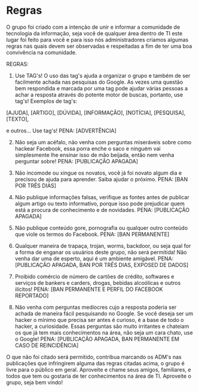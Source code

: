 # Regras

O grupo foi criado com a intenção de unir e informar a comunidade de tecnologia da informação, seja você de qualquer área dentro de TI este lugar foi feito para você e para isso nós administradores criamos algumas regras nas quais devem ser observadas e respeitadas a fim de ter uma boa convivência na comunidade.

REGRAS:

1. Use TAG's! O uso das tag's ajuda a organizar o grupo e também de ser facilmente achada nas pesquisas do Google. As vezes uma questão bem respondida e marcada por uma tag pode ajudar várias pessoas a achar a resposta através do potente motor de buscas, portanto, use tag's! Exemplos de tag's:

[AJUDA],
[ARTIGO],
[DÚVIDA],
[INFORMAÇÃO],
[NOTÍCIA],
[PESQUISA],
[TEXTO],

e outros... Use tag's!
PENA: [ADVERTÊNCIA]

2. Não seja um acéfalo, não venha com perguntas miseráveis sobre como hackear Facebook, essa porra enche o saco e ninguém vai simplesmente lhe ensinar isso de mão beijada, então nem venha perguntar sobre!
PENA: [PUBLICAÇÃO APAGADA]

3. Não incomode ou xingue os novatos, você já foi novato algum dia e precisou de ajuda para aprender. Saiba ajudar o próximo.
PENA: [BAN POR TRÊS DIAS]

4. Não publique informações falsas, verifique as fontes antes de publicar algum artigo ou texto informativo, porque isso pode prejudicar quem está a procura de conhecimento e de novidades.
PENA: [PUBLICAÇÃO APAGADA]

5. Não publique conteúdo gore, pornografia ou qualquer outro conteúdo que viole os termos do Facebook.
PENA: [BAN PERMANENTE]

6. Qualquer maneira de trapaça, trojan, worms, backdoor, ou seja qual for a forma de enganar os usuários deste grupo, não será permitida! Não venha dar uma de esperto, aqui é um ambiente amigável.
PENA: [PUBLICAÇÃO APAGADA, BAN POR TRÊS DIAS, EXPOSED DE DADOS]

7. Proibido comércio de número de cartões de crédito, softwares e serviços de bankers e carders, drogas, bebidas alcoólicas e outros ilícitos!
PENA: [BAN PERMANENTE E PERFIL DO FACEBOOK REPORTADO]

8. Não venha com perguntas medíocres cujo a resposta poderia ser achada de maneira fácil pesquisando no Google. Se você deseja ser um hacker o mínimo que precisa ser antes é curioso, é a base de todo o hacker, a curiosidade. Essas perguntas são muito irritantes e chateiam os que já tem mais conhecimentos na área, não seja um cara chato, use o Google!
PENA: [PUBLICAÇÃO APAGADA, BAN PERMANENTE EM CASO DE REINCIDÊNCIA]

O que não foi citado será permitido, contribua marcando os ADM's nas publicações que infringirem alguma das regras citadas acima, o grupo é livre para o público em geral. Aproveite e chame seus amigos, familiares, e todos que tem ou gostaria de ter conhecimentos na área de TI. Aproveite o grupo, seja bem vindo!
